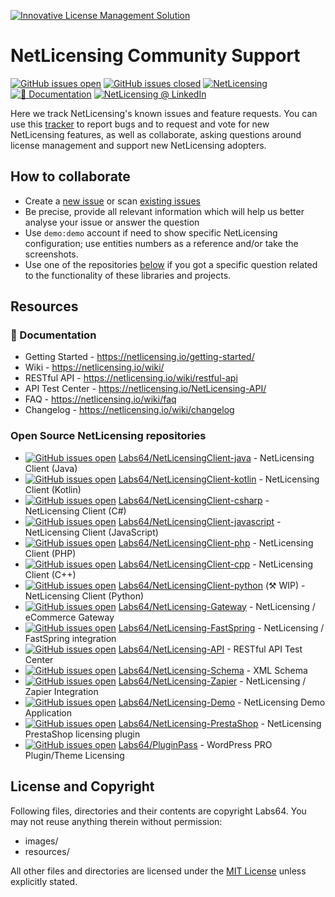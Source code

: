 <a href="https://netlicensing.io"><img src="https://netlicensing.io/img/netlicensing-stage-twitter.jpg" alt="Innovative License Management Solution"></a>

# NetLicensing Community Support

[![GitHub issues open](https://img.shields.io/github/issues/Labs64/NetLicensing-Community.svg)](https://github.com/Labs64/NetLicensing-Community/issues) 
[![GitHub issues closed](https://img.shields.io/github/issues-closed-raw/Labs64/NetLicensing-Community.svg)](https://github.com/Labs64/NetLicensing-Community/issues?q=is%3Aissue+is%3Aclosed)
[![NetLicensing](https://img.shields.io/badge/NetLicensing-IO-E14817.svg?logo=NetLicensing)](https://netlicensing.io)
[![📖 Documentation](https://img.shields.io/badge/📖%20Documentation-Wiki-AB6543.svg)](https://netlicensing.io/wiki/)
[![NetLicensing @ LinkedIn](https://img.shields.io/badge/NetLicensing-0077B5.svg?logo=LinkedIn)](https://www.linkedin.com/showcase/netlicensing)


Here we track NetLicensing's known issues and feature requests. You can use this [tracker](https://github.com/Labs64/NetLicensing-Community/issues) to report bugs and to request and vote for new NetLicensing features, as well as collaborate, asking questions around license management and support new NetLicensing adopters.


## How to collaborate

- Create a [new issue](https://github.com/Labs64/NetLicensing-Community/issues/new/choose) or scan [existing issues](https://github.com/Labs64/NetLicensing-Community/issues?q=is%3Aissue+is%3Aclosed)
- Be precise, provide all relevant information which will help us better analyse your issue or answer the question
- Use `demo:demo` account if need to show specific NetLicensing configuration; use entities numbers as a reference and/or take the screenshots.
- Use one of the repositories [below](#open-source-netlicensing-repositories) if you got a specific question related to the functionality of these libraries and projects.


## Resources

### 📖 Documentation

- Getting Started - https://netlicensing.io/getting-started/
- Wiki - https://netlicensing.io/wiki/
- RESTful API - https://netlicensing.io/wiki/restful-api
- API Test Center - https://netlicensing.io/NetLicensing-API/
- FAQ - https://netlicensing.io/wiki/faq
- Changelog - https://netlicensing.io/wiki/changelog

### Open Source NetLicensing repositories
- [![GitHub issues open](https://img.shields.io/github/issues/Labs64/NetLicensingClient-java.svg)](https://github.com/Labs64/NetLicensingClient-java/issues) [Labs64/NetLicensingClient-java](https://github.com/Labs64/NetLicensingClient-java) - NetLicensing Client (Java)
- [![GitHub issues open](https://img.shields.io/github/issues/Labs64/NetLicensingClient-kotlin.svg)](https://github.com/Labs64/NetLicensingClient-kotlin/issues) [Labs64/NetLicensingClient-kotlin](https://github.com/Labs64/NetLicensingClient-kotlin) - NetLicensing Client (Kotlin)
- [![GitHub issues open](https://img.shields.io/github/issues/Labs64/NetLicensingClient-csharp.svg)](https://github.com/Labs64/NetLicensingClient-csharp/issues) [Labs64/NetLicensingClient-csharp](https://github.com/Labs64/NetLicensingClient-csharp) - NetLicensing Client (C#)
- [![GitHub issues open](https://img.shields.io/github/issues/Labs64/NetLicensingClient-javascript.svg)](https://github.com/Labs64/NetLicensingClient-javascript/issues) [Labs64/NetLicensingClient-javascript](https://github.com/Labs64/NetLicensingClient-javascript) - NetLicensing Client (JavaScript)
- [![GitHub issues open](https://img.shields.io/github/issues/Labs64/NetLicensingClient-php.svg)](https://github.com/Labs64/NetLicensingClient-php/issues) [Labs64/NetLicensingClient-php](https://github.com/Labs64/NetLicensingClient-php) - NetLicensing Client (PHP)
- [![GitHub issues open](https://img.shields.io/github/issues/Labs64/NetLicensingClient-cpp.svg)](https://github.com/Labs64/NetLicensingClient-cpp/issues) [Labs64/NetLicensingClient-cpp](https://github.com/Labs64/NetLicensingClient-cpp) - NetLicensing Client (C++)
- [![GitHub issues open](https://img.shields.io/github/issues/Labs64/NetLicensingClient-python.svg)](https://github.com/Labs64/NetLicensingClient-python/issues) [Labs64/NetLicensingClient-python](https://github.com/Labs64/NetLicensingClient-python) (⚒️ WIP) - NetLicensing Client (Python)
- [![GitHub issues open](https://img.shields.io/github/issues/Labs64/NetLicensing-Gateway.svg)](https://github.com/Labs64/NetLicensing-Gateway/issues) [Labs64/NetLicensing-Gateway](https://github.com/Labs64/NetLicensing-Gateway) - NetLicensing / eCommerce Gateway
- [![GitHub issues open](https://img.shields.io/github/issues/Labs64/NetLicensing-FastSpring.svg)](https://github.com/Labs64/NetLicensing-FastSpring/issues) [Labs64/NetLicensing-FastSpring](https://github.com/Labs64/NetLicensing-FastSpring) - NetLicensing / FastSpring integration
- [![GitHub issues open](https://img.shields.io/github/issues/Labs64/NetLicensing-API.svg)](https://github.com/Labs64/NetLicensing-API/issues) [Labs64/NetLicensing-API](https://github.com/Labs64/NetLicensing-API) - RESTful API Test Center
- [![GitHub issues open](https://img.shields.io/github/issues/Labs64/NetLicensing-Schema.svg)](https://github.com/Labs64/NetLicensing-Schema/issues) [Labs64/NetLicensing-Schema](https://github.com/Labs64/NetLicensing-Schema) - XML Schema
- [![GitHub issues open](https://img.shields.io/github/issues/Labs64/NetLicensing-Zapier.svg)](https://github.com/Labs64/NetLicensing-Zapier/issues) [Labs64/NetLicensing-Zapier](https://github.com/Labs64/NetLicensing-Zapier) - NetLicensing / Zapier Integration
- [![GitHub issues open](https://img.shields.io/github/issues/Labs64/NetLicensing-Demo.svg)](https://github.com/Labs64/NetLicensing-Demo/issues) [Labs64/NetLicensing-Demo](https://github.com/Labs64/NetLicensing-Demo) - NetLicensing Demo Application
- [![GitHub issues open](https://img.shields.io/github/issues/Labs64/NetLicensing-PrestaShop.svg)](https://github.com/Labs64/NetLicensing-PrestaShop/issues) [Labs64/NetLicensing-PrestaShop](https://github.com/Labs64/NetLicensing-PrestaShop) - NetLicensing PrestaShop licensing plugin
- [![GitHub issues open](https://img.shields.io/github/issues/Labs64/PluginPass.svg)](https://github.com/Labs64/PluginPass/issues) [Labs64/PluginPass](https://github.com/Labs64/PluginPass) - WordPress PRO Plugin/Theme Licensing


## License and Copyright

Following files, directories and their contents are copyright Labs64. You may not reuse anything therein without permission:

* images/
* resources/

All other files and directories are licensed under the [MIT License](LICENSE) unless explicitly stated.
